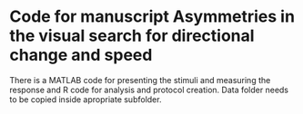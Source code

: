 # Code for manuscript Asymmetries in the visual search for directional change and speed
There is a MATLAB code for presenting the stimuli and measuring the response and R code for analysis and protocol creation. Data folder needs to be copied inside apropriate subfolder.
